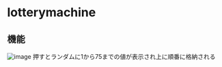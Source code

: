 # lotterymachine
## 機能
![image](https://github.com/Luibosutini/lotterymachine/assets/68042170/e45ebfbc-8c26-4e14-bf7e-0bf11a8f2d0e)
押すとランダムに1から75までの値が表示され上に順番に格納される
